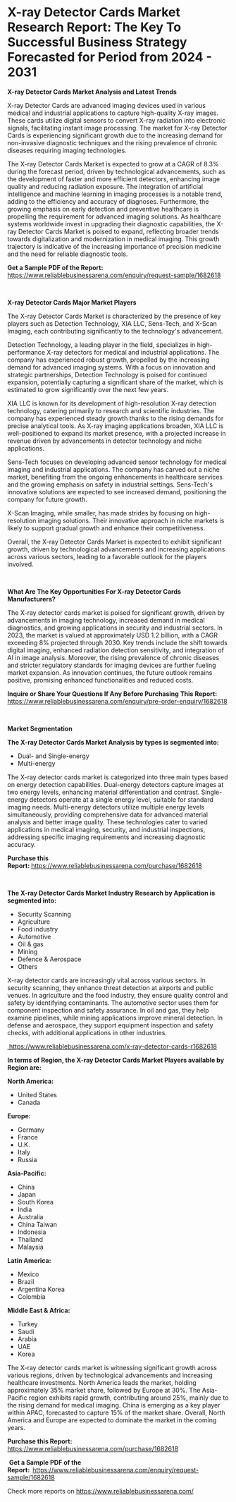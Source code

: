 <p><h1>X-ray Detector Cards Market Research Report: The Key To Successful Business Strategy Forecasted for Period from 2024 - 2031</h1></p><p><strong>X-ray Detector Cards Market Analysis and Latest Trends</strong></p>
<p><p>X-ray Detector Cards are advanced imaging devices used in various medical and industrial applications to capture high-quality X-ray images. These cards utilize digital sensors to convert X-ray radiation into electronic signals, facilitating instant image processing. The market for X-ray Detector Cards is experiencing significant growth due to the increasing demand for non-invasive diagnostic techniques and the rising prevalence of chronic diseases requiring imaging technologies.</p><p>The X-ray Detector Cards Market is expected to grow at a CAGR of 8.3% during the forecast period, driven by technological advancements, such as the development of faster and more efficient detectors, enhancing image quality and reducing radiation exposure. The integration of artificial intelligence and machine learning in imaging processes is a notable trend, adding to the efficiency and accuracy of diagnoses. Furthermore, the growing emphasis on early detection and preventive healthcare is propelling the requirement for advanced imaging solutions. As healthcare systems worldwide invest in upgrading their diagnostic capabilities, the X-ray Detector Cards Market is poised to expand, reflecting broader trends towards digitalization and modernization in medical imaging. This growth trajectory is indicative of the increasing importance of precision medicine and the need for reliable diagnostic tools.</p></p>
<p><strong>Get a Sample PDF of the Report:&nbsp;</strong> <a href="https://www.reliablebusinessarena.com/enquiry/request-sample/1682618?utm_campaign=1891&utm_medium=2&utm_source=Github&utm_content=ia&utm_term=30122024&utm_id=x-ray-detector-cards">https://www.reliablebusinessarena.com/enquiry/request-sample/1682618</a></p>
<p>&nbsp;</p>
<p><strong>X-ray Detector Cards Major Market Players</strong></p>
<p><p>The X-ray Detector Cards Market is characterized by the presence of key players such as Detection Technology, XIA LLC, Sens-Tech, and X-Scan Imaging, each contributing significantly to the technology's advancement.</p><p>Detection Technology, a leading player in the field, specializes in high-performance X-ray detectors for medical and industrial applications. The company has experienced robust growth, propelled by the increasing demand for advanced imaging systems. With a focus on innovation and strategic partnerships, Detection Technology is poised for continued expansion, potentially capturing a significant share of the market, which is estimated to grow significantly over the next few years.</p><p>XIA LLC is known for its development of high-resolution X-ray detection technology, catering primarily to research and scientific industries. The company has experienced steady growth thanks to the rising demands for precise analytical tools. As X-ray imaging applications broaden, XIA LLC is well-positioned to expand its market presence, with a projected increase in revenue driven by advancements in detector technology and niche applications.</p><p>Sens-Tech focuses on developing advanced sensor technology for medical imaging and industrial applications. The company has carved out a niche market, benefiting from the ongoing enhancements in healthcare services and the growing emphasis on safety in industrial settings. Sens-Tech's innovative solutions are expected to see increased demand, positioning the company for future growth.</p><p>X-Scan Imaging, while smaller, has made strides by focusing on high-resolution imaging solutions. Their innovative approach in niche markets is likely to support gradual growth and enhance their competitiveness.</p><p>Overall, the X-ray Detector Cards Market is expected to exhibit significant growth, driven by technological advancements and increasing applications across various sectors, leading to a favorable outlook for the players involved.</p></p>
<p>&nbsp;</p>
<p><strong>What Are The Key Opportunities For X-ray Detector Cards Manufacturers?</strong></p>
<p><p>The X-ray detector cards market is poised for significant growth, driven by advancements in imaging technology, increased demand in medical diagnostics, and growing applications in security and industrial sectors. In 2023, the market is valued at approximately USD 1.2 billion, with a CAGR exceeding 8% projected through 2030. Key trends include the shift towards digital imaging, enhanced radiation detection sensitivity, and integration of AI in image analysis. Moreover, the rising prevalence of chronic diseases and stricter regulatory standards for imaging devices are further fueling market expansion. As innovation continues, the future outlook remains positive, promising enhanced functionalities and reduced costs.</p></p>
<p><strong>Inquire or Share Your Questions If Any Before Purchasing This Report:</strong> <a href="https://www.reliablebusinessarena.com/enquiry/pre-order-enquiry/1682618?utm_campaign=1891&utm_medium=2&utm_source=Github&utm_content=ia&utm_term=30122024&utm_id=x-ray-detector-cards">https://www.reliablebusinessarena.com/enquiry/pre-order-enquiry/1682618</a></p>
<p>&nbsp;</p>
<p><strong>Market Segmentation</strong></p>
<p><strong>The X-ray Detector Cards Market Analysis by types is segmented into:</strong></p>
<p><ul><li>Dual- and Single-energy</li><li>Multi-energy</li></ul></p>
<p><p>The X-ray detector cards market is categorized into three main types based on energy detection capabilities. Dual-energy detectors capture images at two energy levels, enhancing material differentiation and contrast. Single-energy detectors operate at a single energy level, suitable for standard imaging needs. Multi-energy detectors utilize multiple energy levels simultaneously, providing comprehensive data for advanced material analysis and better image quality. These technologies cater to varied applications in medical imaging, security, and industrial inspections, addressing specific imaging requirements and increasing diagnostic accuracy.</p></p>
<p><strong>Purchase this Report:&nbsp;</strong><a href="https://www.reliablebusinessarena.com/purchase/1682618?utm_campaign=1891&utm_medium=2&utm_source=Github&utm_content=ia&utm_term=30122024&utm_id=x-ray-detector-cards">https://www.reliablebusinessarena.com/purchase/1682618</a></p>
<p>&nbsp;</p>
<p><strong>The X-ray Detector Cards Market Industry Research by Application is segmented into:</strong></p>
<p><ul><li>Security Scanning</li><li>Agriculture</li><li>Food industry</li><li>Automotive</li><li>Oil & gas</li><li>Mining</li><li>Defence & Aerospace</li><li>Others</li></ul></p>
<p><p>X-ray detector cards are increasingly vital across various sectors. In security scanning, they enhance threat detection at airports and public venues. In agriculture and the food industry, they ensure quality control and safety by identifying contaminants. The automotive sector uses them for component inspection and safety assurance. In oil and gas, they help examine pipelines, while mining applications improve mineral detection. In defense and aerospace, they support equipment inspection and safety checks, with additional applications in other industries.</p></p>
<p><a href="https://www.reliablebusinessarena.com/x-ray-detector-cards-r1682618?utm_campaign=1891&utm_medium=2&utm_source=Github&utm_content=ia&utm_term=30122024&utm_id=x-ray-detector-cards">&nbsp;https://www.reliablebusinessarena.com/x-ray-detector-cards-r1682618</a></p>
<p><strong>In terms of Region, the X-ray Detector Cards Market Players available by Region are:</strong></p>
<p>
    <p> <strong> North America: </strong>
        <ul>
            <li>United States</li>
            <li>Canada</li>
        </ul>
        </p> 
    <p> <strong> Europe: </strong>
        <ul>
            <li>Germany</li>
            <li>France</li>
            <li>U.K.</li>
            <li>Italy</li>
            <li>Russia</li>
        </ul>
        </p> 
    <p> <strong> Asia-Pacific: </strong>
        <ul>
            <li>China</li>
            <li>Japan</li>
            <li>South Korea</li>
            <li>India</li>
            <li>Australia</li>
            <li>China Taiwan</li>
            <li>Indonesia</li>
            <li>Thailand</li>
            <li>Malaysia</li>
        </ul>
        </p> 
    <p> <strong> Latin America: </strong>
        <ul>
            <li>Mexico</li>
            <li>Brazil</li>
            <li>Argentina Korea</li>
            <li>Colombia</li>
        </ul>
        </p> 
    <p> <strong> Middle East & Africa: </strong>
        <ul>
            <li>Turkey</li>
            <li>Saudi</li>
            <li>Arabia</li>
            <li>UAE</li>
            <li>Korea</li>
        </ul>
    </p>
    </p>
<p><p>The X-ray detector cards market is witnessing significant growth across various regions, driven by technological advancements and increasing healthcare investments. North America leads the market, holding approximately 35% market share, followed by Europe at 30%. The Asia-Pacific region exhibits rapid growth, contributing around 25%, mainly due to the rising demand for medical imaging. China is emerging as a key player within APAC, forecasted to capture 15% of the market share. Overall, North America and Europe are expected to dominate the market in the coming years.</p></p>
<p><strong>Purchase this Report: </strong><a href="https://www.reliablebusinessarena.com/purchase/1682618?utm_campaign=1891&utm_medium=2&utm_source=Github&utm_content=ia&utm_term=30122024&utm_id=x-ray-detector-cards">https://www.reliablebusinessarena.com/purchase/1682618</a></p>
<p>&nbsp;<strong>Get a Sample PDF of the Report:&nbsp;&nbsp;</strong><a href="https://www.reliablebusinessarena.com/enquiry/request-sample/1682618?utm_campaign=1891&utm_medium=2&utm_source=Github&utm_content=ia&utm_term=30122024&utm_id=x-ray-detector-cards">https://www.reliablebusinessarena.com/enquiry/request-sample/1682618</a></p>
<p><strong></strong></p>
<p>Check more reports on <a href="https://www.reliablebusinessarena.com/?utm_campaign=1891&utm_medium=2&utm_source=Github&utm_content=ia&utm_term=30122024&utm_id=x-ray-detector-cards">https://www.reliablebusinessarena.com/</a></p>